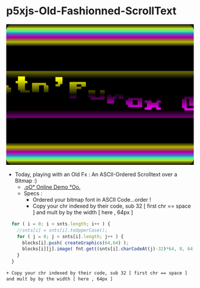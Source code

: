 # p5xjs-Old-Fashionned-ScrollText

![OldFashionned-ScrollText](https://github.com/CaptainFurax/p5xjs-Old-Fashionned-ScrollText/blob/main/CPT2206061846-640x480-3.png)

+ Today, playing with an Old Fx : An ASCII-Ordered Scrolltext over a Bitmap :)
  + [.oO° Online Demo °Oo.](https://captainfurax.github.io/p5xjs-Old-Fashionned-ScrollText/)
  + Specs : 
    + Ordered your bitmap font in ASCII Code...order !
    + Copy your chr indexed by their code, sub 32 [ first chr == space ] and mult by by the width [ here , 64px ]  
```javascript
  for ( i = 0; i < snts.length; i++ ) { 
    //snts[i] = snts[i].toUpperCase();
    for ( j = 0; j < snts[i].length; j++ ) {
      blocks[i].push( createGraphics(64,64) );
      blocks[i][j].image( fnt.get((snts[i].charCodeAt(j)-32)*64, 0, 64, 64),0, 0, 64, 64 );
    }
  }
```
    + Copy your chr indexed by their code, sub 32 [ first chr == space ] and mult by by the width [ here , 64px ]  
